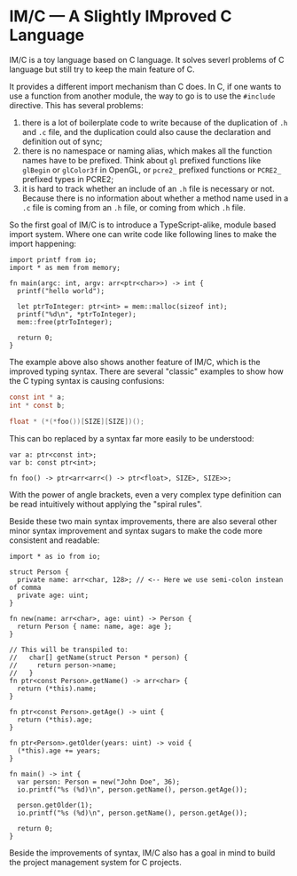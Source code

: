# IM/C — A Slightly IMproved C Language

IM/C is a toy language based on C language. It solves severl problems of C language but still try to keep the main feature of C.

It provides a different import mechanism than C does. In C, if one wants to use a function from another module, the way to go is to use the `#include` directive. This has several problems:

1. there is a lot of boilerplate code to write because of the duplication of `.h` and `.c` file, and the duplication could also cause the declaration and definition out of sync;
2. there is no namespace or naming alias, which makes all the function names have to be prefixed. Think about `gl` prefixed functions like `glBegin` or `glColor3f` in OpenGL, or `pcre2_` prefixed functions or `PCRE2_` prefixed types in PCRE2;
3. it is hard to track whether an include of an `.h` file is necessary or not. Because there is no information about whether a method name used in a `.c` file is coming from an `.h` file, or coming from which `.h` file.

So the first goal of IM/C is to introduce a TypeScript-alike, module based import system. Where one can write code like following lines to make the import happening:

```
import printf from io;
import * as mem from memory;

fn main(argc: int, argv: arr<ptr<char>>) -> int {
  printf("hello world");

  let ptrToInteger: ptr<int> = mem::malloc(sizeof int);
  printf("%d\n", *ptrToInteger);
  mem::free(ptrToInteger);

  return 0;
}
```

The example above also shows another feature of IM/C, which is the improved typing syntax. There are several "classic" examples to show how the C typing syntax is causing confusions:

```c
const int * a;
int * const b;

float * (*(*foo())[SIZE][SIZE])();
```

This can bo replaced by a syntax far more easily to be understood:

```
var a: ptr<const int>;
var b: const ptr<int>;

fn foo() -> ptr<arr<arr<() -> ptr<float>, SIZE>, SIZE>>;
```

With the power of angle brackets, even a very complex type definition can be read intuitively without applying the "spiral rules".

Beside these two main syntax improvements, there are also several other minor syntax improvement and syntax sugars to make the code more consistent and readable:

```
import * as io from io;

struct Person {
  private name: arr<char, 128>; // <-- Here we use semi-colon instean of comma
  private age: uint;
}

fn new(name: arr<char>, age: uint) -> Person {
  return Person { name: name, age: age };
}

// This will be transpiled to:
//   char[] getName(struct Person * person) {
//     return person->name;
//   }
fn ptr<const Person>.getName() -> arr<char> {
  return (*this).name;
}

fn ptr<const Person>.getAge() -> uint {
  return (*this).age;
}

fn ptr<Person>.getOlder(years: uint) -> void {
  (*this).age += years;
}

fn main() -> int {
  var person: Person = new("John Doe", 36);
  io.printf("%s (%d)\n", person.getName(), person.getAge());

  person.getOlder(1);
  io.printf("%s (%d)\n", person.getName(), person.getAge());

  return 0;
}
```

Beside the improvements of syntax, IM/C also has a goal in mind to build the project management system for C projects.
